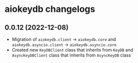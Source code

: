 # aiokeydb changelogs


## 0.0.12 (2022-12-08)

- Migration of `aiokeydb.client` -> `aiokeydb.core` and `aiokeydb.asyncio.client` -> `aiokeydb.asyncio.core`
- Created new `KeyDBClient` class that inherits from `KeyDB` and `AsyncKeyDBClient` class that inherits from `AsyncKeyDB` class